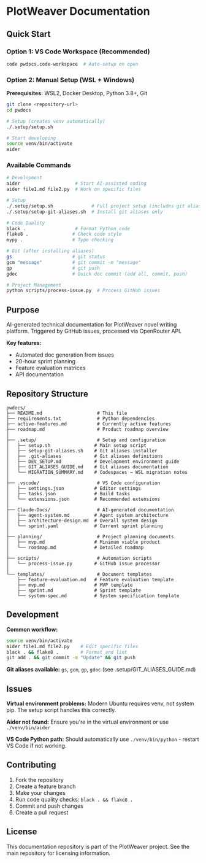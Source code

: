 # PlotWeaver Documentation

## Quick Start

### Option 1: VS Code Workspace (Recommended)
```bash
code pwdocs.code-workspace  # Auto-setup on open
```

### Option 2: Manual Setup (WSL + Windows)

**Prerequisites:** WSL2, Docker Desktop, Python 3.8+, Git

```bash
git clone <repository-url>
cd pwdocs

# Setup (creates venv automatically)
./.setup/setup.sh

# Start developing
source venv/bin/activate
aider
```

### Available Commands

```bash
# Development
aider                    # Start AI-assisted coding
aider file1.md file2.py  # Work on specific files

# Setup
./.setup/setup.sh              # Full project setup (includes git aliases)
./.setup/setup-git-aliases.sh  # Install git aliases only

# Code Quality
black .                  # Format Python code
flake8 .                # Check code style
mypy .                  # Type checking

# Git (after installing aliases)
gs                      # git status
gcm "message"           # git commit -m "message"
gp                      # git push
gdoc                    # Quick doc commit (add all, commit, push)

# Project Management
python scripts/process-issue.py  # Process GitHub issues
```

## Purpose

AI-generated technical documentation for PlotWeaver novel writing platform. Triggered by GitHub issues, processed via OpenRouter API.

**Key features:**
- Automated doc generation from issues
- 20-hour sprint planning
- Feature evaluation matrices
- API documentation

## Repository Structure

```
pwdocs/
├── README.md                    # This file
├── requirements.txt             # Python dependencies
├── active-features.md           # Currently active features
├── roadmap.md                   # Product roadmap overview
│
├── .setup/                      # Setup and configuration
│   ├── setup.sh                # Main setup script
│   ├── setup-git-aliases.sh    # Git aliases installer
│   ├── .git-aliases            # Git aliases definitions
│   ├── DEV_SETUP.md            # Development environment guide
│   ├── GIT_ALIASES_GUIDE.md    # Git aliases documentation
│   └── MIGRATION_SUMMARY.md    # Codespaces → WSL migration notes
│
├── .vscode/                     # VS Code configuration
│   ├── settings.json           # Editor settings
│   ├── tasks.json              # Build tasks
│   └── extensions.json         # Recommended extensions
│
├── Claude-Docs/                 # AI-generated documentation
│   ├── agent-system.md         # Agent system architecture
│   ├── architecture-design.md  # Overall system design
│   └── sprint.yaml             # Current sprint planning
│
├── planning/                    # Project planning documents
│   ├── mvp.md                  # Minimum viable product
│   └── roadmap.md              # Detailed roadmap
│
├── scripts/                     # Automation scripts
│   └── process-issue.py        # GitHub issue processor
│
└── templates/                   # Document templates
    ├── feature-evaluation.md   # Feature evaluation template
    ├── mvp.md                  # MVP template
    ├── sprint.md               # Sprint template
    └── system-spec.md          # System specification template
```

## Development

**Common workflow:**
```bash
source venv/bin/activate
aider file1.md file2.py    # Edit specific files
black . && flake8 .        # Format and lint
git add . && git commit -m "Update" && git push
```

**Git aliases available:** `gs`, `gcm`, `gp`, `gdoc` (see .setup/GIT_ALIASES_GUIDE.md)

## Issues

**Virtual environment problems:** Modern Ubuntu requires venv, not system pip. The setup script handles this correctly.

**Aider not found:** Ensure you're in the virtual environment or use `./venv/bin/aider`

**VS Code Python path:** Should automatically use `./venv/bin/python` - restart VS Code if not working.

## Contributing

1. Fork the repository
2. Create a feature branch
3. Make your changes
4. Run code quality checks: `black . && flake8 .`
5. Commit and push changes
6. Create a pull request

## License

This documentation repository is part of the PlotWeaver project. See the main repository for licensing information.
